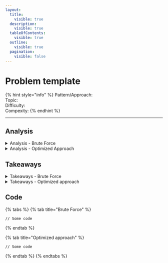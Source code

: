 ```yaml
---
layout:
  title:
    visible: true
  description:
    visible: true
  tableOfContents:
    visible: true
  outline:
    visible: true
  pagination:
    visible: false
---
```


# Problem template

{% hint style="info" %}
Pattern/Approach:\
Topic:\
Difficulty:\
Compexity:
{% endhint %}



***

## Analysis

<details>

<summary>Analysis - Brute Force</summary>

*
*
* Brute Force





* Optimized approach

</details>

<details>

<summary>Analysis - Optimized Approach</summary>















</details>

## Takeaways

<details>

<summary>Takeaways - Brute Force</summary>

Start taking notes…

</details>

<details>

<summary>Takeaways - Optimized approach</summary>



</details>

## Code

{% tabs %}
{% tab title="Brute Force" %}
```
// Some code
```
{% endtab %}

{% tab title="Optimized approach" %}
```
// Some code
```
{% endtab %}
{% endtabs %}
